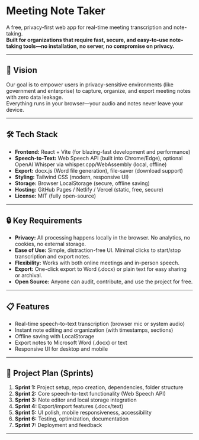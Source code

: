 # Meeting Note Taker

A free, privacy-first web app for real-time meeting transcription and note-taking.  
**Built for organizations that require fast, secure, and easy-to-use note-taking tools—no installation, no server, no compromise on privacy.**

---

## 🚀 Vision

Our goal is to empower users in privacy-sensitive environments (like government and enterprise) to capture, organize, and export meeting notes with zero data leakage.  
Everything runs in your browser—your audio and notes never leave your device.

---

## 🛠️ Tech Stack

- **Frontend:** React + Vite (for blazing-fast development and performance)
- **Speech-to-Text:** Web Speech API (built into Chrome/Edge), optional OpenAI Whisper via whisper.cpp/WebAssembly (local, offline)
- **Export:** docx.js (Word file generation), file-saver (download support)
- **Styling:** Tailwind CSS (modern, responsive UI)
- **Storage:** Browser LocalStorage (secure, offline saving)
- **Hosting:** GitHub Pages / Netlify / Vercel (static, free, secure)
- **License:** MIT (fully open-source)

---

## 🔒 Key Requirements

- **Privacy:** All processing happens locally in the browser. No analytics, no cookies, no external storage.
- **Ease of Use:** Simple, distraction-free UI. Minimal clicks to start/stop transcription and export notes.
- **Flexibility:** Works with both online meetings and in-person speech.
- **Export:** One-click export to Word (.docx) or plain text for easy sharing or archival.
- **Open Source:** Anyone can audit, contribute, and use the project for free.

---

## 📋 Features

- Real-time speech-to-text transcription (browser mic or system audio)
- Instant note editing and organization (with timestamps, sections)
- Offline saving with LocalStorage
- Export notes to Microsoft Word (.docx) or text
- Responsive UI for desktop and mobile

---

## 📅 Project Plan (Sprints)

1. **Sprint 1:** Project setup, repo creation, dependencies, folder structure
2. **Sprint 2:** Core speech-to-text functionality (Web Speech API)
3. **Sprint 3:** Note editor and local storage integration
4. **Sprint 4:** Export/import features (.docx/text)
5. **Sprint 5:** UI polish, mobile responsiveness, accessibility
6. **Sprint 6:** Testing, optimization, documentation
7. **Sprint 7:** Deployment and feedback

---
